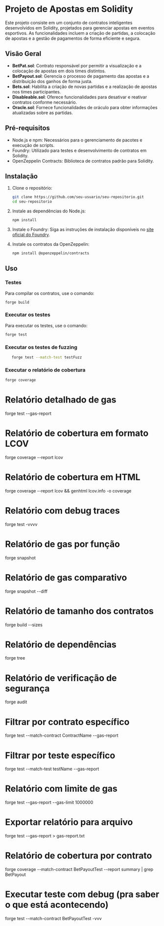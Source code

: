 # Projeto de Apostas em Solidity

Este projeto consiste em um conjunto de contratos inteligentes desenvolvidos em Solidity, projetados para gerenciar apostas em eventos esportivos. As funcionalidades incluem a criação de partidas, a colocação de apostas e a gestão de pagamentos de forma eficiente e segura.

## Visão Geral

- **BetPat.sol**: Contrato responsável por permitir a visualização e a colocação de apostas em dois times distintos.
- **BetPayout.sol**: Gerencia o processo de pagamento das apostas e a distribuição dos ganhos de forma justa.
- **Bets.sol**: Habilita a criação de novas partidas e a realização de apostas nos times participantes.
- **Disableable.sol**: Oferece funcionalidades para desativar e reativar contratos conforme necessário.
- **Oracle.sol**: Fornece funcionalidades de oráculo para obter informações atualizadas sobre as partidas.

## Pré-requisitos

- Node.js e npm: Necessários para o gerenciamento de pacotes e execução de scripts.
- Foundry: Utilizado para testes e desenvolvimento de contratos em Solidity.
- OpenZeppelin Contracts: Biblioteca de contratos padrão para Solidity.

## Instalação

1. Clone o repositório:

   ```bash
   git clone https://github.com/seu-usuario/seu-repositorio.git
   cd seu-repositorio
   ```

2. Instale as dependências do Node.js:

   ```bash
   npm install
   ```

3. Instale o Foundry:
   Siga as instruções de instalação disponíveis no [site oficial do Foundry](https://getfoundry.sh/).

4. Instale os contratos da OpenZeppelin:
   ```bash
   npm install @openzeppelin/contracts
   ```

## Uso

### Testes

Para compilar os contratos, use o comando:

```bash
forge build
```

### Executar os testes

Para executar os testes, use o comando:

```bash
forge test
```

### Executar os testes de fuzzing

```bash
   forge test --match-test testFuzz
```

### Executar o relatório de cobertura

```bash
forge coverage
```

# Relatório detalhado de gas

forge test --gas-report

# Relatório de cobertura em formato LCOV

forge coverage --report lcov

# Relatório de cobertura em HTML

forge coverage --report lcov && genhtml lcov.info -o coverage

# Relatório com debug traces

forge test -vvvv

# Relatório de gas por função

forge snapshot

# Relatório de gas comparativo

forge snapshot --diff

# Relatório de tamanho dos contratos

forge build --sizes

# Relatório de dependências

forge tree

# Relatório de verificação de segurança

forge audit

# Filtrar por contrato específico

forge test --match-contract ContractName --gas-report

# Filtrar por teste específico

forge test --match-test testName --gas-report

# Relatório com limite de gas

forge test --gas-report --gas-limit 1000000

# Exportar relatório para arquivo

forge test --gas-report > gas-report.txt

# Relatório de cobertura por contrato

forge coverage --match-contract BetPayoutTest --report summary | grep BetPayout

# Executar teste com debug (pra saber o que está acontecendo)

forge test --match-contract BetPayoutTest -vvv
